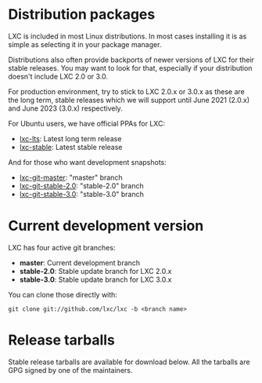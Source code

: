 
# Distribution packages
LXC is included in most Linux distributions.
In most cases installing it is as simple as selecting it in your package manager.

Distributions also often provide backports of newer versions of LXC for their stable releases.
You may want to look for that, especially if your distribution doesn't include LXC 2.0 or 3.0.

For production environment, try to stick to LXC 2.0.x or 3.0.x as these are the long term,
stable releases which we will support until June 2021 (2.0.x) and June 2023 (3.0.x) respectively.

For Ubuntu users, we have official PPAs for LXC:

 * [lxc-lts](https://launchpad.net/~ubuntu-lxc/+archive/lxc-lts): Latest long term release
 * [lxc-stable](https://launchpad.net/~ubuntu-lxc/+archive/lxc-stable): Latest stable release

And for those who want development snapshots:

 * [lxc-git-master](https://launchpad.net/~ubuntu-lxc/+archive/lxc-git-master): "master" branch
 * [lxc-git-stable-2.0](https://launchpad.net/~ubuntu-lxc/+archive/lxc-git-stable-2.0): "stable-2.0" branch
 * [lxc-git-stable-3.0](https://launchpad.net/~ubuntu-lxc/+archive/lxc-git-stable-3.0): "stable-3.0" branch

# Current development version

LXC has four active git branches:

 * **master**: Current development branch
 * **stable-2.0**: Stable update branch for LXC 2.0.x
 * **stable-3.0**: Stable update branch for LXC 3.0.x

You can clone those directly with:

    git clone git://github.com/lxc/lxc -b <branch name>

# Release tarballs

Stable release tarballs are available for download below.
All the tarballs are GPG signed by one of the maintainers.
